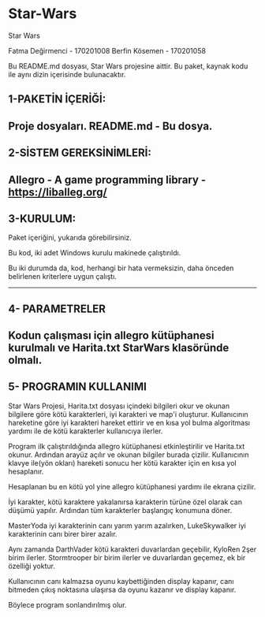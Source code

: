# Star-Wars

Star Wars

Fatma Değirmenci  -	170201008
Berfin Kösemen	  -	170201058

Bu README.md dosyası, Star Wars projesine aittir.
Bu paket, kaynak kodu ile aynı dizin içerisinde bulunacaktır.


1-PAKETİN İÇERİĞİ:
-------------------
Proje dosyaları.
README.md - Bu dosya.
-------------------


2-SİSTEM GEREKSİNİMLERİ:
-------------------
Allegro - A game programming library - https://liballeg.org/
-------------------


3-KURULUM:
-------------------
Paket içeriğini, yukarıda görebilirsiniz.

Bu kod, iki adet Windows kurulu makinede çalıştırıldı.

Bu iki durumda da, kod, herhangi bir hata vermeksizin, daha önceden
belirlenen kriterlere uygun çalıştı.

-------------------


4- PARAMETRELER
-------------------
Kodun çalışması için allegro kütüphanesi kurulmalı ve Harita.txt StarWars
klasöründe olmalı. 
------------------


5- PROGRAMIN KULLANIMI
-----------------------------
Star Wars Projesi, Harita.txt dosyası içindeki bilgileri okur ve okunan bilgilere
göre kötü karakterleri, iyi karakteri ve map'i oluşturur. Kullanıcının hareketine göre
iyi karakteri hareket ettirir ve en kısa yol bulma algoritması yardımı ile de
kötü karakterler kullanıcıya ilerler. 

Program ilk çalıştırıldığında allegro kütüphanesi etkinleştirilir ve Harita.txt okunur. 
Ardından arayüz açılır ve okunan bilgiler burada çizilir. Kullanıcının klavye ile(yön okları)
hareketi sonucu her kötü karakter için en kısa yol hesaplanır.

Hesaplanan bu en kötü yol yine allegro kütüphanesi yardımı ile ekrana çizilir. 

İyi karakter, kötü karaktere yakalanırsa karakterin türüne özel olarak can düşümü yapılır.
Ardından tüm karakterler başlangıç konumuna döner.

MasterYoda iyi karakterinin canı yarım yarım azalırken, LukeSkywalker iyi karakterinin
canı birer birer azalır.

Aynı zamanda DarthVader kötü karakteri duvarlardan geçebilir, KyloRen 2şer birim ilerler.
Stormtrooper bir birim ilerler ve duvarlardan geçemez, ek bir özelliği yoktur.

Kullanıcının canı kalmazsa oyunu kaybettiğinden display kapanır, canı bitmeden çıkış 
noktasına ulaşırsa da oyunu kazanır ve display kapanır. 

Böylece program sonlandırılmış olur.
